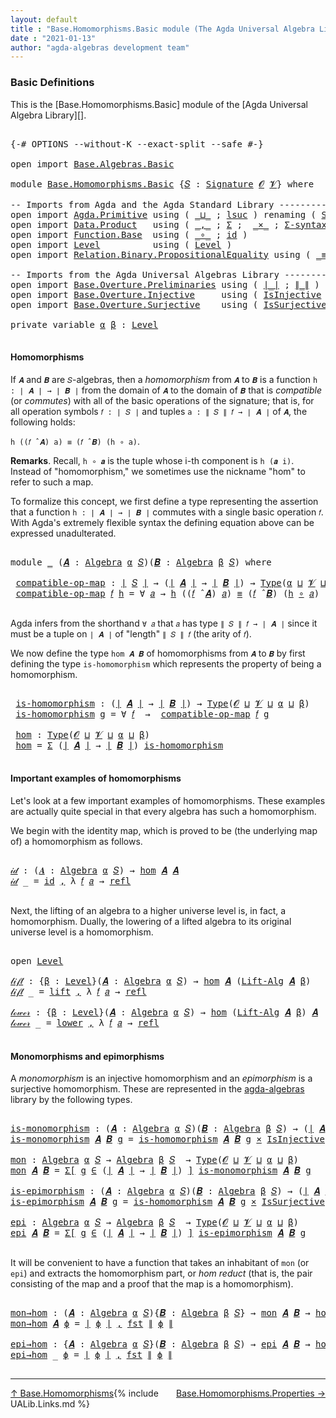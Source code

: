 ```yaml
---
layout: default
title : "Base.Homomorphisms.Basic module (The Agda Universal Algebra Library)"
date : "2021-01-13"
author: "agda-algebras development team"
---
```


### <a id="basic-definitions">Basic Definitions</a>

This is the [Base.Homomorphisms.Basic] module of the [Agda Universal Algebra Library][].

<pre class="Agda">

<a id="323" class="Symbol">{-#</a> <a id="327" class="Keyword">OPTIONS</a> <a id="335" class="Pragma">--without-K</a> <a id="347" class="Pragma">--exact-split</a> <a id="361" class="Pragma">--safe</a> <a id="368" class="Symbol">#-}</a>

<a id="373" class="Keyword">open</a> <a id="378" class="Keyword">import</a> <a id="385" href="Base.Algebras.Basic.html" class="Module">Base.Algebras.Basic</a>

<a id="406" class="Keyword">module</a> <a id="413" href="Base.Homomorphisms.Basic.html" class="Module">Base.Homomorphisms.Basic</a> <a id="438" class="Symbol">{</a><a id="439" href="Base.Homomorphisms.Basic.html#439" class="Bound">𝑆</a> <a id="441" class="Symbol">:</a> <a id="443" href="Base.Algebras.Basic.html#3890" class="Function">Signature</a> <a id="453" href="Base.Algebras.Basic.html#1162" class="Generalizable">𝓞</a> <a id="455" href="Base.Algebras.Basic.html#1164" class="Generalizable">𝓥</a><a id="456" class="Symbol">}</a> <a id="458" class="Keyword">where</a>

<a id="465" class="Comment">-- Imports from Agda and the Agda Standard Library --------------------------------</a>
<a id="549" class="Keyword">open</a> <a id="554" class="Keyword">import</a> <a id="561" href="Agda.Primitive.html" class="Module">Agda.Primitive</a> <a id="576" class="Keyword">using</a> <a id="582" class="Symbol">(</a> <a id="584" href="Agda.Primitive.html#810" class="Primitive Operator">_⊔_</a> <a id="588" class="Symbol">;</a> <a id="590" href="Agda.Primitive.html#780" class="Primitive">lsuc</a> <a id="595" class="Symbol">)</a> <a id="597" class="Keyword">renaming</a> <a id="606" class="Symbol">(</a> <a id="608" href="Agda.Primitive.html#326" class="Primitive">Set</a> <a id="612" class="Symbol">to</a> <a id="615" class="Primitive">Type</a> <a id="620" class="Symbol">)</a>
<a id="622" class="Keyword">open</a> <a id="627" class="Keyword">import</a> <a id="634" href="Data.Product.html" class="Module">Data.Product</a>   <a id="649" class="Keyword">using</a> <a id="655" class="Symbol">(</a> <a id="657" href="Agda.Builtin.Sigma.html#236" class="InductiveConstructor Operator">_,_</a> <a id="661" class="Symbol">;</a> <a id="663" href="Agda.Builtin.Sigma.html#166" class="Record">Σ</a> <a id="665" class="Symbol">;</a>  <a id="668" href="Data.Product.html#1167" class="Function Operator">_×_</a> <a id="672" class="Symbol">;</a> <a id="674" href="Data.Product.html#916" class="Function">Σ-syntax</a><a id="682" class="Symbol">)</a> <a id="684" class="Keyword">renaming</a> <a id="693" class="Symbol">(</a> <a id="695" href="Agda.Builtin.Sigma.html#252" class="Field">proj₁</a> <a id="701" class="Symbol">to</a> <a id="704" class="Field">fst</a> <a id="708" class="Symbol">)</a>
<a id="710" class="Keyword">open</a> <a id="715" class="Keyword">import</a> <a id="722" href="Function.Base.html" class="Module">Function.Base</a>  <a id="737" class="Keyword">using</a> <a id="743" class="Symbol">(</a> <a id="745" href="Function.Base.html#1031" class="Function Operator">_∘_</a> <a id="749" class="Symbol">;</a> <a id="751" href="Function.Base.html#615" class="Function">id</a> <a id="754" class="Symbol">)</a>
<a id="756" class="Keyword">open</a> <a id="761" class="Keyword">import</a> <a id="768" href="Level.html" class="Module">Level</a>          <a id="783" class="Keyword">using</a> <a id="789" class="Symbol">(</a> <a id="791" href="Agda.Primitive.html#597" class="Postulate">Level</a> <a id="797" class="Symbol">)</a>
<a id="799" class="Keyword">open</a> <a id="804" class="Keyword">import</a> <a id="811" href="Relation.Binary.PropositionalEquality.html" class="Module">Relation.Binary.PropositionalEquality</a> <a id="849" class="Keyword">using</a> <a id="855" class="Symbol">(</a> <a id="857" href="Agda.Builtin.Equality.html#151" class="Datatype Operator">_≡_</a> <a id="861" class="Symbol">;</a> <a id="863" href="Agda.Builtin.Equality.html#208" class="InductiveConstructor">refl</a> <a id="868" class="Symbol">)</a>

<a id="871" class="Comment">-- Imports from the Agda Universal Algebras Library --------------------------------</a>
<a id="956" class="Keyword">open</a> <a id="961" class="Keyword">import</a> <a id="968" href="Base.Overture.Preliminaries.html" class="Module">Base.Overture.Preliminaries</a> <a id="996" class="Keyword">using</a> <a id="1002" class="Symbol">(</a> <a id="1004" href="Base.Overture.Preliminaries.html#4402" class="Function Operator">∣_∣</a> <a id="1008" class="Symbol">;</a> <a id="1010" href="Base.Overture.Preliminaries.html#4440" class="Function Operator">∥_∥</a> <a id="1014" class="Symbol">)</a>
<a id="1016" class="Keyword">open</a> <a id="1021" class="Keyword">import</a> <a id="1028" href="Base.Overture.Injective.html" class="Module">Base.Overture.Injective</a>     <a id="1056" class="Keyword">using</a> <a id="1062" class="Symbol">(</a> <a id="1064" href="Base.Overture.Injective.html#1280" class="Function">IsInjective</a> <a id="1076" class="Symbol">)</a>
<a id="1078" class="Keyword">open</a> <a id="1083" class="Keyword">import</a> <a id="1090" href="Base.Overture.Surjective.html" class="Module">Base.Overture.Surjective</a>    <a id="1118" class="Keyword">using</a> <a id="1124" class="Symbol">(</a> <a id="1126" href="Base.Overture.Surjective.html#1692" class="Function">IsSurjective</a> <a id="1139" class="Symbol">)</a>

<a id="1142" class="Keyword">private</a> <a id="1150" class="Keyword">variable</a> <a id="1159" href="Base.Homomorphisms.Basic.html#1159" class="Generalizable">α</a> <a id="1161" href="Base.Homomorphisms.Basic.html#1161" class="Generalizable">β</a> <a id="1163" class="Symbol">:</a> <a id="1165" href="Agda.Primitive.html#597" class="Postulate">Level</a>

</pre>

#### <a id="homomorphisms">Homomorphisms</a>

If `𝑨` and `𝑩` are `𝑆`-algebras, then a *homomorphism* from `𝑨` to `𝑩` is a function `h : ∣ 𝑨 ∣ → ∣ 𝑩 ∣` from the domain of `𝑨` to the domain of `𝑩` that is *compatible* (or *commutes*) with all of the basic operations of the signature; that is, for all operation symbols `𝑓 : ∣ 𝑆 ∣` and tuples `a : ∥ 𝑆 ∥ 𝑓 → ∣ 𝑨 ∣` of `𝑨`, the following holds:

`h ((𝑓 ̂ 𝑨) a) ≡ (𝑓 ̂ 𝑩) (h ∘ a)`.

**Remarks**. Recall, `h ∘ 𝒂` is the tuple whose i-th component is `h (𝒂 i)`. Instead of "homomorphism," we sometimes use the nickname "hom" to refer to such a map.

To formalize this concept, we first define a type representing the assertion that a function `h : ∣ 𝑨 ∣ → ∣ 𝑩 ∣` commutes with a single basic operation `𝑓`.  With Agda's extremely flexible syntax the defining equation above can be expressed unadulterated.

<pre class="Agda">

<a id="2049" class="Keyword">module</a> <a id="2056" href="Base.Homomorphisms.Basic.html#2056" class="Module">_</a> <a id="2058" class="Symbol">(</a><a id="2059" href="Base.Homomorphisms.Basic.html#2059" class="Bound">𝑨</a> <a id="2061" class="Symbol">:</a> <a id="2063" href="Base.Algebras.Basic.html#6259" class="Function">Algebra</a> <a id="2071" href="Base.Homomorphisms.Basic.html#1159" class="Generalizable">α</a> <a id="2073" href="Base.Homomorphisms.Basic.html#439" class="Bound">𝑆</a><a id="2074" class="Symbol">)(</a><a id="2076" href="Base.Homomorphisms.Basic.html#2076" class="Bound">𝑩</a> <a id="2078" class="Symbol">:</a> <a id="2080" href="Base.Algebras.Basic.html#6259" class="Function">Algebra</a> <a id="2088" href="Base.Homomorphisms.Basic.html#1161" class="Generalizable">β</a> <a id="2090" href="Base.Homomorphisms.Basic.html#439" class="Bound">𝑆</a><a id="2091" class="Symbol">)</a> <a id="2093" class="Keyword">where</a>

 <a id="2101" href="Base.Homomorphisms.Basic.html#2101" class="Function">compatible-op-map</a> <a id="2119" class="Symbol">:</a> <a id="2121" href="Base.Overture.Preliminaries.html#4402" class="Function Operator">∣</a> <a id="2123" href="Base.Homomorphisms.Basic.html#439" class="Bound">𝑆</a> <a id="2125" href="Base.Overture.Preliminaries.html#4402" class="Function Operator">∣</a> <a id="2127" class="Symbol">→</a> <a id="2129" class="Symbol">(</a><a id="2130" href="Base.Overture.Preliminaries.html#4402" class="Function Operator">∣</a> <a id="2132" href="Base.Homomorphisms.Basic.html#2059" class="Bound">𝑨</a> <a id="2134" href="Base.Overture.Preliminaries.html#4402" class="Function Operator">∣</a> <a id="2136" class="Symbol">→</a> <a id="2138" href="Base.Overture.Preliminaries.html#4402" class="Function Operator">∣</a> <a id="2140" href="Base.Homomorphisms.Basic.html#2076" class="Bound">𝑩</a> <a id="2142" href="Base.Overture.Preliminaries.html#4402" class="Function Operator">∣</a><a id="2143" class="Symbol">)</a> <a id="2145" class="Symbol">→</a> <a id="2147" href="Base.Homomorphisms.Basic.html#615" class="Primitive">Type</a><a id="2151" class="Symbol">(</a><a id="2152" href="Base.Homomorphisms.Basic.html#2071" class="Bound">α</a> <a id="2154" href="Agda.Primitive.html#810" class="Primitive Operator">⊔</a> <a id="2156" href="Base.Homomorphisms.Basic.html#455" class="Bound">𝓥</a> <a id="2158" href="Agda.Primitive.html#810" class="Primitive Operator">⊔</a> <a id="2160" href="Base.Homomorphisms.Basic.html#2088" class="Bound">β</a><a id="2161" class="Symbol">)</a>
 <a id="2164" href="Base.Homomorphisms.Basic.html#2101" class="Function">compatible-op-map</a> <a id="2182" href="Base.Homomorphisms.Basic.html#2182" class="Bound">𝑓</a> <a id="2184" href="Base.Homomorphisms.Basic.html#2184" class="Bound">h</a> <a id="2186" class="Symbol">=</a> <a id="2188" class="Symbol">∀</a> <a id="2190" href="Base.Homomorphisms.Basic.html#2190" class="Bound">𝑎</a> <a id="2192" class="Symbol">→</a> <a id="2194" href="Base.Homomorphisms.Basic.html#2184" class="Bound">h</a> <a id="2196" class="Symbol">((</a><a id="2198" href="Base.Homomorphisms.Basic.html#2182" class="Bound">𝑓</a> <a id="2200" href="Base.Algebras.Basic.html#9366" class="Function Operator">̂</a> <a id="2202" href="Base.Homomorphisms.Basic.html#2059" class="Bound">𝑨</a><a id="2203" class="Symbol">)</a> <a id="2205" href="Base.Homomorphisms.Basic.html#2190" class="Bound">𝑎</a><a id="2206" class="Symbol">)</a> <a id="2208" href="Agda.Builtin.Equality.html#151" class="Datatype Operator">≡</a> <a id="2210" class="Symbol">(</a><a id="2211" href="Base.Homomorphisms.Basic.html#2182" class="Bound">𝑓</a> <a id="2213" href="Base.Algebras.Basic.html#9366" class="Function Operator">̂</a> <a id="2215" href="Base.Homomorphisms.Basic.html#2076" class="Bound">𝑩</a><a id="2216" class="Symbol">)</a> <a id="2218" class="Symbol">(</a><a id="2219" href="Base.Homomorphisms.Basic.html#2184" class="Bound">h</a> <a id="2221" href="Function.Base.html#1031" class="Function Operator">∘</a> <a id="2223" href="Base.Homomorphisms.Basic.html#2190" class="Bound">𝑎</a><a id="2224" class="Symbol">)</a>

</pre>

Agda infers from the shorthand `∀ 𝑎` that `𝑎` has type `∥ 𝑆 ∥ 𝑓 → ∣ 𝑨 ∣` since it must be a tuple on `∣ 𝑨 ∣` of "length" `∥ 𝑆 ∥ 𝑓` (the arity of `𝑓`).

We now define the type `hom 𝑨 𝑩` of homomorphisms from `𝑨` to `𝑩` by first defining the type `is-homomorphism` which represents the property of being a homomorphism.

<pre class="Agda">

 <a id="2573" href="Base.Homomorphisms.Basic.html#2573" class="Function">is-homomorphism</a> <a id="2589" class="Symbol">:</a> <a id="2591" class="Symbol">(</a><a id="2592" href="Base.Overture.Preliminaries.html#4402" class="Function Operator">∣</a> <a id="2594" href="Base.Homomorphisms.Basic.html#2059" class="Bound">𝑨</a> <a id="2596" href="Base.Overture.Preliminaries.html#4402" class="Function Operator">∣</a> <a id="2598" class="Symbol">→</a> <a id="2600" href="Base.Overture.Preliminaries.html#4402" class="Function Operator">∣</a> <a id="2602" href="Base.Homomorphisms.Basic.html#2076" class="Bound">𝑩</a> <a id="2604" href="Base.Overture.Preliminaries.html#4402" class="Function Operator">∣</a><a id="2605" class="Symbol">)</a> <a id="2607" class="Symbol">→</a> <a id="2609" href="Base.Homomorphisms.Basic.html#615" class="Primitive">Type</a><a id="2613" class="Symbol">(</a><a id="2614" href="Base.Homomorphisms.Basic.html#453" class="Bound">𝓞</a> <a id="2616" href="Agda.Primitive.html#810" class="Primitive Operator">⊔</a> <a id="2618" href="Base.Homomorphisms.Basic.html#455" class="Bound">𝓥</a> <a id="2620" href="Agda.Primitive.html#810" class="Primitive Operator">⊔</a> <a id="2622" href="Base.Homomorphisms.Basic.html#2071" class="Bound">α</a> <a id="2624" href="Agda.Primitive.html#810" class="Primitive Operator">⊔</a> <a id="2626" href="Base.Homomorphisms.Basic.html#2088" class="Bound">β</a><a id="2627" class="Symbol">)</a>
 <a id="2630" href="Base.Homomorphisms.Basic.html#2573" class="Function">is-homomorphism</a> <a id="2646" href="Base.Homomorphisms.Basic.html#2646" class="Bound">g</a> <a id="2648" class="Symbol">=</a> <a id="2650" class="Symbol">∀</a> <a id="2652" href="Base.Homomorphisms.Basic.html#2652" class="Bound">𝑓</a>  <a id="2655" class="Symbol">→</a>  <a id="2658" href="Base.Homomorphisms.Basic.html#2101" class="Function">compatible-op-map</a> <a id="2676" href="Base.Homomorphisms.Basic.html#2652" class="Bound">𝑓</a> <a id="2678" href="Base.Homomorphisms.Basic.html#2646" class="Bound">g</a>

 <a id="2682" href="Base.Homomorphisms.Basic.html#2682" class="Function">hom</a> <a id="2686" class="Symbol">:</a> <a id="2688" href="Base.Homomorphisms.Basic.html#615" class="Primitive">Type</a><a id="2692" class="Symbol">(</a><a id="2693" href="Base.Homomorphisms.Basic.html#453" class="Bound">𝓞</a> <a id="2695" href="Agda.Primitive.html#810" class="Primitive Operator">⊔</a> <a id="2697" href="Base.Homomorphisms.Basic.html#455" class="Bound">𝓥</a> <a id="2699" href="Agda.Primitive.html#810" class="Primitive Operator">⊔</a> <a id="2701" href="Base.Homomorphisms.Basic.html#2071" class="Bound">α</a> <a id="2703" href="Agda.Primitive.html#810" class="Primitive Operator">⊔</a> <a id="2705" href="Base.Homomorphisms.Basic.html#2088" class="Bound">β</a><a id="2706" class="Symbol">)</a>
 <a id="2709" href="Base.Homomorphisms.Basic.html#2682" class="Function">hom</a> <a id="2713" class="Symbol">=</a> <a id="2715" href="Agda.Builtin.Sigma.html#166" class="Record">Σ</a> <a id="2717" class="Symbol">(</a><a id="2718" href="Base.Overture.Preliminaries.html#4402" class="Function Operator">∣</a> <a id="2720" href="Base.Homomorphisms.Basic.html#2059" class="Bound">𝑨</a> <a id="2722" href="Base.Overture.Preliminaries.html#4402" class="Function Operator">∣</a> <a id="2724" class="Symbol">→</a> <a id="2726" href="Base.Overture.Preliminaries.html#4402" class="Function Operator">∣</a> <a id="2728" href="Base.Homomorphisms.Basic.html#2076" class="Bound">𝑩</a> <a id="2730" href="Base.Overture.Preliminaries.html#4402" class="Function Operator">∣</a><a id="2731" class="Symbol">)</a> <a id="2733" href="Base.Homomorphisms.Basic.html#2573" class="Function">is-homomorphism</a>

</pre>



#### <a id="important-exmples-of-homomorphisms">Important examples of homomorphisms</a>

Let's look at a few important examples of homomorphisms. These examples are actually quite special in that every algebra has such a homomorphism.

We begin with the identity map, which is proved to be (the underlying map of) a homomorphism as follows.

<pre class="Agda">

<a id="𝒾𝒹"></a><a id="3120" href="Base.Homomorphisms.Basic.html#3120" class="Function">𝒾𝒹</a> <a id="3123" class="Symbol">:</a> <a id="3125" class="Symbol">(</a><a id="3126" href="Base.Homomorphisms.Basic.html#3126" class="Bound">𝑨</a> <a id="3128" class="Symbol">:</a> <a id="3130" href="Base.Algebras.Basic.html#6259" class="Function">Algebra</a> <a id="3138" href="Base.Homomorphisms.Basic.html#1159" class="Generalizable">α</a> <a id="3140" href="Base.Homomorphisms.Basic.html#439" class="Bound">𝑆</a><a id="3141" class="Symbol">)</a> <a id="3143" class="Symbol">→</a> <a id="3145" href="Base.Homomorphisms.Basic.html#2682" class="Function">hom</a> <a id="3149" href="Base.Homomorphisms.Basic.html#3126" class="Bound">𝑨</a> <a id="3151" href="Base.Homomorphisms.Basic.html#3126" class="Bound">𝑨</a>
<a id="3153" href="Base.Homomorphisms.Basic.html#3120" class="Function">𝒾𝒹</a> <a id="3156" class="Symbol">_</a> <a id="3158" class="Symbol">=</a> <a id="3160" href="Function.Base.html#615" class="Function">id</a> <a id="3163" href="Agda.Builtin.Sigma.html#236" class="InductiveConstructor Operator">,</a> <a id="3165" class="Symbol">λ</a> <a id="3167" href="Base.Homomorphisms.Basic.html#3167" class="Bound">𝑓</a> <a id="3169" href="Base.Homomorphisms.Basic.html#3169" class="Bound">𝑎</a> <a id="3171" class="Symbol">→</a> <a id="3173" href="Agda.Builtin.Equality.html#208" class="InductiveConstructor">refl</a>

</pre>

Next, the lifting of an algebra to a higher universe level is, in fact, a homomorphism. Dually, the lowering of a lifted algebra to its original universe level is a homomorphism.

<pre class="Agda">

<a id="3385" class="Keyword">open</a> <a id="3390" href="Level.html" class="Module">Level</a>

<a id="𝓁𝒾𝒻𝓉"></a><a id="3397" href="Base.Homomorphisms.Basic.html#3397" class="Function">𝓁𝒾𝒻𝓉</a> <a id="3402" class="Symbol">:</a> <a id="3404" class="Symbol">{</a><a id="3405" href="Base.Homomorphisms.Basic.html#3405" class="Bound">β</a> <a id="3407" class="Symbol">:</a> <a id="3409" href="Agda.Primitive.html#597" class="Postulate">Level</a><a id="3414" class="Symbol">}(</a><a id="3416" href="Base.Homomorphisms.Basic.html#3416" class="Bound">𝑨</a> <a id="3418" class="Symbol">:</a> <a id="3420" href="Base.Algebras.Basic.html#6259" class="Function">Algebra</a> <a id="3428" href="Base.Homomorphisms.Basic.html#1159" class="Generalizable">α</a> <a id="3430" href="Base.Homomorphisms.Basic.html#439" class="Bound">𝑆</a><a id="3431" class="Symbol">)</a> <a id="3433" class="Symbol">→</a> <a id="3435" href="Base.Homomorphisms.Basic.html#2682" class="Function">hom</a> <a id="3439" href="Base.Homomorphisms.Basic.html#3416" class="Bound">𝑨</a> <a id="3441" class="Symbol">(</a><a id="3442" href="Base.Algebras.Basic.html#10827" class="Function">Lift-Alg</a> <a id="3451" href="Base.Homomorphisms.Basic.html#3416" class="Bound">𝑨</a> <a id="3453" href="Base.Homomorphisms.Basic.html#3405" class="Bound">β</a><a id="3454" class="Symbol">)</a>
<a id="3456" href="Base.Homomorphisms.Basic.html#3397" class="Function">𝓁𝒾𝒻𝓉</a> <a id="3461" class="Symbol">_</a> <a id="3463" class="Symbol">=</a> <a id="3465" href="Level.html#457" class="InductiveConstructor">lift</a> <a id="3470" href="Agda.Builtin.Sigma.html#236" class="InductiveConstructor Operator">,</a> <a id="3472" class="Symbol">λ</a> <a id="3474" href="Base.Homomorphisms.Basic.html#3474" class="Bound">𝑓</a> <a id="3476" href="Base.Homomorphisms.Basic.html#3476" class="Bound">𝑎</a> <a id="3478" class="Symbol">→</a> <a id="3480" href="Agda.Builtin.Equality.html#208" class="InductiveConstructor">refl</a>

<a id="𝓁ℴ𝓌ℯ𝓇"></a><a id="3486" href="Base.Homomorphisms.Basic.html#3486" class="Function">𝓁ℴ𝓌ℯ𝓇</a> <a id="3492" class="Symbol">:</a> <a id="3494" class="Symbol">{</a><a id="3495" href="Base.Homomorphisms.Basic.html#3495" class="Bound">β</a> <a id="3497" class="Symbol">:</a> <a id="3499" href="Agda.Primitive.html#597" class="Postulate">Level</a><a id="3504" class="Symbol">}(</a><a id="3506" href="Base.Homomorphisms.Basic.html#3506" class="Bound">𝑨</a> <a id="3508" class="Symbol">:</a> <a id="3510" href="Base.Algebras.Basic.html#6259" class="Function">Algebra</a> <a id="3518" href="Base.Homomorphisms.Basic.html#1159" class="Generalizable">α</a> <a id="3520" href="Base.Homomorphisms.Basic.html#439" class="Bound">𝑆</a><a id="3521" class="Symbol">)</a> <a id="3523" class="Symbol">→</a> <a id="3525" href="Base.Homomorphisms.Basic.html#2682" class="Function">hom</a> <a id="3529" class="Symbol">(</a><a id="3530" href="Base.Algebras.Basic.html#10827" class="Function">Lift-Alg</a> <a id="3539" href="Base.Homomorphisms.Basic.html#3506" class="Bound">𝑨</a> <a id="3541" href="Base.Homomorphisms.Basic.html#3495" class="Bound">β</a><a id="3542" class="Symbol">)</a> <a id="3544" href="Base.Homomorphisms.Basic.html#3506" class="Bound">𝑨</a>
<a id="3546" href="Base.Homomorphisms.Basic.html#3486" class="Function">𝓁ℴ𝓌ℯ𝓇</a> <a id="3552" class="Symbol">_</a> <a id="3554" class="Symbol">=</a> <a id="3556" href="Level.html#470" class="Field">lower</a> <a id="3562" href="Agda.Builtin.Sigma.html#236" class="InductiveConstructor Operator">,</a> <a id="3564" class="Symbol">λ</a> <a id="3566" href="Base.Homomorphisms.Basic.html#3566" class="Bound">𝑓</a> <a id="3568" href="Base.Homomorphisms.Basic.html#3568" class="Bound">𝑎</a> <a id="3570" class="Symbol">→</a> <a id="3572" href="Agda.Builtin.Equality.html#208" class="InductiveConstructor">refl</a>

</pre>




#### <a id="monomorphisms-and-epimorphisms">Monomorphisms and epimorphisms</a>

A *monomorphism* is an injective homomorphism and an *epimorphism* is a surjective homomorphism. These are represented in the [agda-algebras](https://github.com/ualib/agda-algebras) library by the following types.

<pre class="Agda">

<a id="is-monomorphism"></a><a id="3902" href="Base.Homomorphisms.Basic.html#3902" class="Function">is-monomorphism</a> <a id="3918" class="Symbol">:</a> <a id="3920" class="Symbol">(</a><a id="3921" href="Base.Homomorphisms.Basic.html#3921" class="Bound">𝑨</a> <a id="3923" class="Symbol">:</a> <a id="3925" href="Base.Algebras.Basic.html#6259" class="Function">Algebra</a> <a id="3933" href="Base.Homomorphisms.Basic.html#1159" class="Generalizable">α</a> <a id="3935" href="Base.Homomorphisms.Basic.html#439" class="Bound">𝑆</a><a id="3936" class="Symbol">)(</a><a id="3938" href="Base.Homomorphisms.Basic.html#3938" class="Bound">𝑩</a> <a id="3940" class="Symbol">:</a> <a id="3942" href="Base.Algebras.Basic.html#6259" class="Function">Algebra</a> <a id="3950" href="Base.Homomorphisms.Basic.html#1161" class="Generalizable">β</a> <a id="3952" href="Base.Homomorphisms.Basic.html#439" class="Bound">𝑆</a><a id="3953" class="Symbol">)</a> <a id="3955" class="Symbol">→</a> <a id="3957" class="Symbol">(</a><a id="3958" href="Base.Overture.Preliminaries.html#4402" class="Function Operator">∣</a> <a id="3960" href="Base.Homomorphisms.Basic.html#3921" class="Bound">𝑨</a> <a id="3962" href="Base.Overture.Preliminaries.html#4402" class="Function Operator">∣</a> <a id="3964" class="Symbol">→</a> <a id="3966" href="Base.Overture.Preliminaries.html#4402" class="Function Operator">∣</a> <a id="3968" href="Base.Homomorphisms.Basic.html#3938" class="Bound">𝑩</a> <a id="3970" href="Base.Overture.Preliminaries.html#4402" class="Function Operator">∣</a><a id="3971" class="Symbol">)</a> <a id="3973" class="Symbol">→</a> <a id="3975" href="Base.Homomorphisms.Basic.html#615" class="Primitive">Type</a><a id="3979" class="Symbol">(</a><a id="3980" href="Base.Homomorphisms.Basic.html#453" class="Bound">𝓞</a> <a id="3982" href="Agda.Primitive.html#810" class="Primitive Operator">⊔</a> <a id="3984" href="Base.Homomorphisms.Basic.html#455" class="Bound">𝓥</a> <a id="3986" href="Agda.Primitive.html#810" class="Primitive Operator">⊔</a> <a id="3988" href="Base.Homomorphisms.Basic.html#1159" class="Generalizable">α</a> <a id="3990" href="Agda.Primitive.html#810" class="Primitive Operator">⊔</a> <a id="3992" href="Base.Homomorphisms.Basic.html#1161" class="Generalizable">β</a><a id="3993" class="Symbol">)</a>
<a id="3995" href="Base.Homomorphisms.Basic.html#3902" class="Function">is-monomorphism</a> <a id="4011" href="Base.Homomorphisms.Basic.html#4011" class="Bound">𝑨</a> <a id="4013" href="Base.Homomorphisms.Basic.html#4013" class="Bound">𝑩</a> <a id="4015" href="Base.Homomorphisms.Basic.html#4015" class="Bound">g</a> <a id="4017" class="Symbol">=</a> <a id="4019" href="Base.Homomorphisms.Basic.html#2573" class="Function">is-homomorphism</a> <a id="4035" href="Base.Homomorphisms.Basic.html#4011" class="Bound">𝑨</a> <a id="4037" href="Base.Homomorphisms.Basic.html#4013" class="Bound">𝑩</a> <a id="4039" href="Base.Homomorphisms.Basic.html#4015" class="Bound">g</a> <a id="4041" href="Data.Product.html#1167" class="Function Operator">×</a> <a id="4043" href="Base.Overture.Injective.html#1280" class="Function">IsInjective</a> <a id="4055" href="Base.Homomorphisms.Basic.html#4015" class="Bound">g</a>

<a id="mon"></a><a id="4058" href="Base.Homomorphisms.Basic.html#4058" class="Function">mon</a> <a id="4062" class="Symbol">:</a> <a id="4064" href="Base.Algebras.Basic.html#6259" class="Function">Algebra</a> <a id="4072" href="Base.Homomorphisms.Basic.html#1159" class="Generalizable">α</a> <a id="4074" href="Base.Homomorphisms.Basic.html#439" class="Bound">𝑆</a> <a id="4076" class="Symbol">→</a> <a id="4078" href="Base.Algebras.Basic.html#6259" class="Function">Algebra</a> <a id="4086" href="Base.Homomorphisms.Basic.html#1161" class="Generalizable">β</a> <a id="4088" href="Base.Homomorphisms.Basic.html#439" class="Bound">𝑆</a>  <a id="4091" class="Symbol">→</a> <a id="4093" href="Base.Homomorphisms.Basic.html#615" class="Primitive">Type</a><a id="4097" class="Symbol">(</a><a id="4098" href="Base.Homomorphisms.Basic.html#453" class="Bound">𝓞</a> <a id="4100" href="Agda.Primitive.html#810" class="Primitive Operator">⊔</a> <a id="4102" href="Base.Homomorphisms.Basic.html#455" class="Bound">𝓥</a> <a id="4104" href="Agda.Primitive.html#810" class="Primitive Operator">⊔</a> <a id="4106" href="Base.Homomorphisms.Basic.html#1159" class="Generalizable">α</a> <a id="4108" href="Agda.Primitive.html#810" class="Primitive Operator">⊔</a> <a id="4110" href="Base.Homomorphisms.Basic.html#1161" class="Generalizable">β</a><a id="4111" class="Symbol">)</a>
<a id="4113" href="Base.Homomorphisms.Basic.html#4058" class="Function">mon</a> <a id="4117" href="Base.Homomorphisms.Basic.html#4117" class="Bound">𝑨</a> <a id="4119" href="Base.Homomorphisms.Basic.html#4119" class="Bound">𝑩</a> <a id="4121" class="Symbol">=</a> <a id="4123" href="Data.Product.html#916" class="Function">Σ[</a> <a id="4126" href="Base.Homomorphisms.Basic.html#4126" class="Bound">g</a> <a id="4128" href="Data.Product.html#916" class="Function">∈</a> <a id="4130" class="Symbol">(</a><a id="4131" href="Base.Overture.Preliminaries.html#4402" class="Function Operator">∣</a> <a id="4133" href="Base.Homomorphisms.Basic.html#4117" class="Bound">𝑨</a> <a id="4135" href="Base.Overture.Preliminaries.html#4402" class="Function Operator">∣</a> <a id="4137" class="Symbol">→</a> <a id="4139" href="Base.Overture.Preliminaries.html#4402" class="Function Operator">∣</a> <a id="4141" href="Base.Homomorphisms.Basic.html#4119" class="Bound">𝑩</a> <a id="4143" href="Base.Overture.Preliminaries.html#4402" class="Function Operator">∣</a><a id="4144" class="Symbol">)</a> <a id="4146" href="Data.Product.html#916" class="Function">]</a> <a id="4148" href="Base.Homomorphisms.Basic.html#3902" class="Function">is-monomorphism</a> <a id="4164" href="Base.Homomorphisms.Basic.html#4117" class="Bound">𝑨</a> <a id="4166" href="Base.Homomorphisms.Basic.html#4119" class="Bound">𝑩</a> <a id="4168" href="Base.Homomorphisms.Basic.html#4126" class="Bound">g</a>

<a id="is-epimorphism"></a><a id="4171" href="Base.Homomorphisms.Basic.html#4171" class="Function">is-epimorphism</a> <a id="4186" class="Symbol">:</a> <a id="4188" class="Symbol">(</a><a id="4189" href="Base.Homomorphisms.Basic.html#4189" class="Bound">𝑨</a> <a id="4191" class="Symbol">:</a> <a id="4193" href="Base.Algebras.Basic.html#6259" class="Function">Algebra</a> <a id="4201" href="Base.Homomorphisms.Basic.html#1159" class="Generalizable">α</a> <a id="4203" href="Base.Homomorphisms.Basic.html#439" class="Bound">𝑆</a><a id="4204" class="Symbol">)(</a><a id="4206" href="Base.Homomorphisms.Basic.html#4206" class="Bound">𝑩</a> <a id="4208" class="Symbol">:</a> <a id="4210" href="Base.Algebras.Basic.html#6259" class="Function">Algebra</a> <a id="4218" href="Base.Homomorphisms.Basic.html#1161" class="Generalizable">β</a> <a id="4220" href="Base.Homomorphisms.Basic.html#439" class="Bound">𝑆</a><a id="4221" class="Symbol">)</a> <a id="4223" class="Symbol">→</a> <a id="4225" class="Symbol">(</a><a id="4226" href="Base.Overture.Preliminaries.html#4402" class="Function Operator">∣</a> <a id="4228" href="Base.Homomorphisms.Basic.html#4189" class="Bound">𝑨</a> <a id="4230" href="Base.Overture.Preliminaries.html#4402" class="Function Operator">∣</a> <a id="4232" class="Symbol">→</a> <a id="4234" href="Base.Overture.Preliminaries.html#4402" class="Function Operator">∣</a> <a id="4236" href="Base.Homomorphisms.Basic.html#4206" class="Bound">𝑩</a> <a id="4238" href="Base.Overture.Preliminaries.html#4402" class="Function Operator">∣</a><a id="4239" class="Symbol">)</a> <a id="4241" class="Symbol">→</a> <a id="4243" href="Base.Homomorphisms.Basic.html#615" class="Primitive">Type</a><a id="4247" class="Symbol">(</a><a id="4248" href="Base.Homomorphisms.Basic.html#453" class="Bound">𝓞</a> <a id="4250" href="Agda.Primitive.html#810" class="Primitive Operator">⊔</a> <a id="4252" href="Base.Homomorphisms.Basic.html#455" class="Bound">𝓥</a> <a id="4254" href="Agda.Primitive.html#810" class="Primitive Operator">⊔</a> <a id="4256" href="Base.Homomorphisms.Basic.html#1159" class="Generalizable">α</a> <a id="4258" href="Agda.Primitive.html#810" class="Primitive Operator">⊔</a> <a id="4260" href="Base.Homomorphisms.Basic.html#1161" class="Generalizable">β</a><a id="4261" class="Symbol">)</a>
<a id="4263" href="Base.Homomorphisms.Basic.html#4171" class="Function">is-epimorphism</a> <a id="4278" href="Base.Homomorphisms.Basic.html#4278" class="Bound">𝑨</a> <a id="4280" href="Base.Homomorphisms.Basic.html#4280" class="Bound">𝑩</a> <a id="4282" href="Base.Homomorphisms.Basic.html#4282" class="Bound">g</a> <a id="4284" class="Symbol">=</a> <a id="4286" href="Base.Homomorphisms.Basic.html#2573" class="Function">is-homomorphism</a> <a id="4302" href="Base.Homomorphisms.Basic.html#4278" class="Bound">𝑨</a> <a id="4304" href="Base.Homomorphisms.Basic.html#4280" class="Bound">𝑩</a> <a id="4306" href="Base.Homomorphisms.Basic.html#4282" class="Bound">g</a> <a id="4308" href="Data.Product.html#1167" class="Function Operator">×</a> <a id="4310" href="Base.Overture.Surjective.html#1692" class="Function">IsSurjective</a> <a id="4323" href="Base.Homomorphisms.Basic.html#4282" class="Bound">g</a>

<a id="epi"></a><a id="4326" href="Base.Homomorphisms.Basic.html#4326" class="Function">epi</a> <a id="4330" class="Symbol">:</a> <a id="4332" href="Base.Algebras.Basic.html#6259" class="Function">Algebra</a> <a id="4340" href="Base.Homomorphisms.Basic.html#1159" class="Generalizable">α</a> <a id="4342" href="Base.Homomorphisms.Basic.html#439" class="Bound">𝑆</a> <a id="4344" class="Symbol">→</a> <a id="4346" href="Base.Algebras.Basic.html#6259" class="Function">Algebra</a> <a id="4354" href="Base.Homomorphisms.Basic.html#1161" class="Generalizable">β</a> <a id="4356" href="Base.Homomorphisms.Basic.html#439" class="Bound">𝑆</a>  <a id="4359" class="Symbol">→</a> <a id="4361" href="Base.Homomorphisms.Basic.html#615" class="Primitive">Type</a><a id="4365" class="Symbol">(</a><a id="4366" href="Base.Homomorphisms.Basic.html#453" class="Bound">𝓞</a> <a id="4368" href="Agda.Primitive.html#810" class="Primitive Operator">⊔</a> <a id="4370" href="Base.Homomorphisms.Basic.html#455" class="Bound">𝓥</a> <a id="4372" href="Agda.Primitive.html#810" class="Primitive Operator">⊔</a> <a id="4374" href="Base.Homomorphisms.Basic.html#1159" class="Generalizable">α</a> <a id="4376" href="Agda.Primitive.html#810" class="Primitive Operator">⊔</a> <a id="4378" href="Base.Homomorphisms.Basic.html#1161" class="Generalizable">β</a><a id="4379" class="Symbol">)</a>
<a id="4381" href="Base.Homomorphisms.Basic.html#4326" class="Function">epi</a> <a id="4385" href="Base.Homomorphisms.Basic.html#4385" class="Bound">𝑨</a> <a id="4387" href="Base.Homomorphisms.Basic.html#4387" class="Bound">𝑩</a> <a id="4389" class="Symbol">=</a> <a id="4391" href="Data.Product.html#916" class="Function">Σ[</a> <a id="4394" href="Base.Homomorphisms.Basic.html#4394" class="Bound">g</a> <a id="4396" href="Data.Product.html#916" class="Function">∈</a> <a id="4398" class="Symbol">(</a><a id="4399" href="Base.Overture.Preliminaries.html#4402" class="Function Operator">∣</a> <a id="4401" href="Base.Homomorphisms.Basic.html#4385" class="Bound">𝑨</a> <a id="4403" href="Base.Overture.Preliminaries.html#4402" class="Function Operator">∣</a> <a id="4405" class="Symbol">→</a> <a id="4407" href="Base.Overture.Preliminaries.html#4402" class="Function Operator">∣</a> <a id="4409" href="Base.Homomorphisms.Basic.html#4387" class="Bound">𝑩</a> <a id="4411" href="Base.Overture.Preliminaries.html#4402" class="Function Operator">∣</a><a id="4412" class="Symbol">)</a> <a id="4414" href="Data.Product.html#916" class="Function">]</a> <a id="4416" href="Base.Homomorphisms.Basic.html#4171" class="Function">is-epimorphism</a> <a id="4431" href="Base.Homomorphisms.Basic.html#4385" class="Bound">𝑨</a> <a id="4433" href="Base.Homomorphisms.Basic.html#4387" class="Bound">𝑩</a> <a id="4435" href="Base.Homomorphisms.Basic.html#4394" class="Bound">g</a>

</pre>

It will be convenient to have a function that takes an inhabitant of `mon` (or `epi`) and extracts the homomorphism part, or *hom reduct* (that is, the pair consisting of the map and a proof that the map is a homomorphism).

<pre class="Agda">

<a id="mon→hom"></a><a id="4689" href="Base.Homomorphisms.Basic.html#4689" class="Function">mon→hom</a> <a id="4697" class="Symbol">:</a> <a id="4699" class="Symbol">(</a><a id="4700" href="Base.Homomorphisms.Basic.html#4700" class="Bound">𝑨</a> <a id="4702" class="Symbol">:</a> <a id="4704" href="Base.Algebras.Basic.html#6259" class="Function">Algebra</a> <a id="4712" href="Base.Homomorphisms.Basic.html#1159" class="Generalizable">α</a> <a id="4714" href="Base.Homomorphisms.Basic.html#439" class="Bound">𝑆</a><a id="4715" class="Symbol">){</a><a id="4717" href="Base.Homomorphisms.Basic.html#4717" class="Bound">𝑩</a> <a id="4719" class="Symbol">:</a> <a id="4721" href="Base.Algebras.Basic.html#6259" class="Function">Algebra</a> <a id="4729" href="Base.Homomorphisms.Basic.html#1161" class="Generalizable">β</a> <a id="4731" href="Base.Homomorphisms.Basic.html#439" class="Bound">𝑆</a><a id="4732" class="Symbol">}</a> <a id="4734" class="Symbol">→</a> <a id="4736" href="Base.Homomorphisms.Basic.html#4058" class="Function">mon</a> <a id="4740" href="Base.Homomorphisms.Basic.html#4700" class="Bound">𝑨</a> <a id="4742" href="Base.Homomorphisms.Basic.html#4717" class="Bound">𝑩</a> <a id="4744" class="Symbol">→</a> <a id="4746" href="Base.Homomorphisms.Basic.html#2682" class="Function">hom</a> <a id="4750" href="Base.Homomorphisms.Basic.html#4700" class="Bound">𝑨</a> <a id="4752" href="Base.Homomorphisms.Basic.html#4717" class="Bound">𝑩</a>
<a id="4754" href="Base.Homomorphisms.Basic.html#4689" class="Function">mon→hom</a> <a id="4762" href="Base.Homomorphisms.Basic.html#4762" class="Bound">𝑨</a> <a id="4764" href="Base.Homomorphisms.Basic.html#4764" class="Bound">ϕ</a> <a id="4766" class="Symbol">=</a> <a id="4768" href="Base.Overture.Preliminaries.html#4402" class="Function Operator">∣</a> <a id="4770" href="Base.Homomorphisms.Basic.html#4764" class="Bound">ϕ</a> <a id="4772" href="Base.Overture.Preliminaries.html#4402" class="Function Operator">∣</a> <a id="4774" href="Agda.Builtin.Sigma.html#236" class="InductiveConstructor Operator">,</a> <a id="4776" href="Base.Homomorphisms.Basic.html#704" class="Field">fst</a> <a id="4780" href="Base.Overture.Preliminaries.html#4440" class="Function Operator">∥</a> <a id="4782" href="Base.Homomorphisms.Basic.html#4764" class="Bound">ϕ</a> <a id="4784" href="Base.Overture.Preliminaries.html#4440" class="Function Operator">∥</a>

<a id="epi→hom"></a><a id="4787" href="Base.Homomorphisms.Basic.html#4787" class="Function">epi→hom</a> <a id="4795" class="Symbol">:</a> <a id="4797" class="Symbol">{</a><a id="4798" href="Base.Homomorphisms.Basic.html#4798" class="Bound">𝑨</a> <a id="4800" class="Symbol">:</a> <a id="4802" href="Base.Algebras.Basic.html#6259" class="Function">Algebra</a> <a id="4810" href="Base.Homomorphisms.Basic.html#1159" class="Generalizable">α</a> <a id="4812" href="Base.Homomorphisms.Basic.html#439" class="Bound">𝑆</a><a id="4813" class="Symbol">}(</a><a id="4815" href="Base.Homomorphisms.Basic.html#4815" class="Bound">𝑩</a> <a id="4817" class="Symbol">:</a> <a id="4819" href="Base.Algebras.Basic.html#6259" class="Function">Algebra</a> <a id="4827" href="Base.Homomorphisms.Basic.html#1161" class="Generalizable">β</a> <a id="4829" href="Base.Homomorphisms.Basic.html#439" class="Bound">𝑆</a><a id="4830" class="Symbol">)</a> <a id="4832" class="Symbol">→</a> <a id="4834" href="Base.Homomorphisms.Basic.html#4326" class="Function">epi</a> <a id="4838" href="Base.Homomorphisms.Basic.html#4798" class="Bound">𝑨</a> <a id="4840" href="Base.Homomorphisms.Basic.html#4815" class="Bound">𝑩</a> <a id="4842" class="Symbol">→</a> <a id="4844" href="Base.Homomorphisms.Basic.html#2682" class="Function">hom</a> <a id="4848" href="Base.Homomorphisms.Basic.html#4798" class="Bound">𝑨</a> <a id="4850" href="Base.Homomorphisms.Basic.html#4815" class="Bound">𝑩</a>
<a id="4852" href="Base.Homomorphisms.Basic.html#4787" class="Function">epi→hom</a> <a id="4860" class="Symbol">_</a> <a id="4862" href="Base.Homomorphisms.Basic.html#4862" class="Bound">ϕ</a> <a id="4864" class="Symbol">=</a> <a id="4866" href="Base.Overture.Preliminaries.html#4402" class="Function Operator">∣</a> <a id="4868" href="Base.Homomorphisms.Basic.html#4862" class="Bound">ϕ</a> <a id="4870" href="Base.Overture.Preliminaries.html#4402" class="Function Operator">∣</a> <a id="4872" href="Agda.Builtin.Sigma.html#236" class="InductiveConstructor Operator">,</a> <a id="4874" href="Base.Homomorphisms.Basic.html#704" class="Field">fst</a> <a id="4878" href="Base.Overture.Preliminaries.html#4440" class="Function Operator">∥</a> <a id="4880" href="Base.Homomorphisms.Basic.html#4862" class="Bound">ϕ</a> <a id="4882" href="Base.Overture.Preliminaries.html#4440" class="Function Operator">∥</a>

</pre>

---------------------------------

<span style="float:left;">[↑ Base.Homomorphisms](Base.Homomorphisms.html)</span>
<span style="float:right;">[Base.Homomorphisms.Properties →](Base.Homomorphisms.Properties.html)</span>

{% include UALib.Links.md %}
